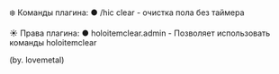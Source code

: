 ❄️ Команды плагина:
    ● /hic clear - очистка пола без таймера

☀️ Права плагина:
    ● holoitemclear.admin - Позволяет использовать команды holoitemclear



(by. lovemetal)

